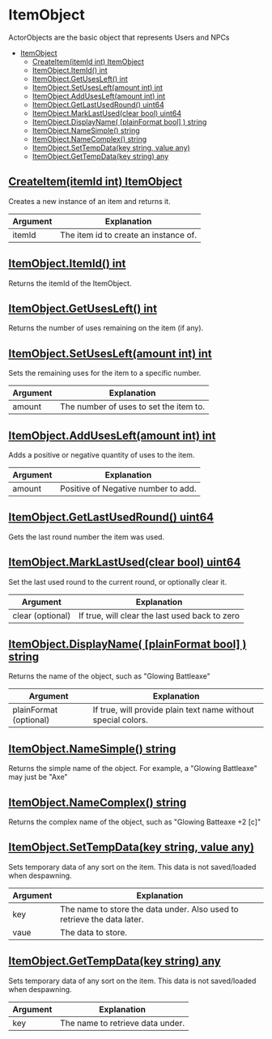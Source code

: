 # ItemObject

ActorObjects are the basic object that represents Users and NPCs

- [ItemObject](#itemobject)
  - [CreateItem(itemId int) ItemObject ](#createitemitemid-int-itemobject-)
  - [ItemObject.ItemId() int](#itemobjectitemid-int)
  - [ItemObject.GetUsesLeft() int](#itemobjectgetusesleft-int)
  - [ItemObject.SetUsesLeft(amount int) int](#itemobjectsetusesleftamount-int-int)
  - [ItemObject.AddUsesLeft(amount int) int](#itemobjectaddusesleftamount-int-int)
  - [ItemObject.GetLastUsedRound() uint64](#itemobjectgetlastusedround-uint64)
  - [ItemObject.MarkLastUsed(clear bool) uint64](#itemobjectmarklastusedclear-bool-uint64)
  - [ItemObject.DisplayName( \[plainFormat bool\] ) string](#itemobjectdisplayname-plainformat-bool--string)
  - [ItemObject.NameSimple() string](#itemobjectnamesimple-string)
  - [ItemObject.NameComplex() string](#itemobjectnamecomplex-string)
  - [ItemObject.SetTempData(key string, value any)](#itemobjectsettempdatakey-string-value-any)
  - [ItemObject.GetTempData(key string) any](#itemobjectgettempdatakey-string-any)

## [CreateItem(itemId int) ItemObject ](/scripting/item_func.go)
Creates a new instance of an item and returns it.

|  Argument | Explanation |
| --- | --- |
| itemId | The item id to create an instance of. |

## [ItemObject.ItemId() int](/scripting/item_func.go)
Returns the itemId of the ItemObject.

## [ItemObject.GetUsesLeft() int](/scripting/item_func.go)
Returns the number of uses remaining on the item (if any).

## [ItemObject.SetUsesLeft(amount int) int](/scripting/item_func.go)
Sets the remaining uses for the item to a specific number.

|  Argument | Explanation |
| --- | --- |
| amount | The number of uses to set the item to. |

## [ItemObject.AddUsesLeft(amount int) int](/scripting/item_func.go)
Adds a positive or negative quantity of uses to the item.

|  Argument | Explanation |
| --- | --- |
| amount | Positive of Negative number to add. |

## [ItemObject.GetLastUsedRound() uint64](/scripting/item_func.go)
Gets the last round number the item was used.

## [ItemObject.MarkLastUsed(clear bool) uint64](/scripting/item_func.go)
Set the last used round to the current round, or optionally clear it.

|  Argument | Explanation |
| --- | --- |
| clear (optional) | If true, will clear the last used back to zero |

## [ItemObject.DisplayName( [plainFormat bool] ) string](/scripting/item_func.go)
Returns the name of the object, such as "Glowing Battleaxe"

|  Argument | Explanation |
| --- | --- |
| plainFormat (optional) | If true, will provide plain text name without special colors. |

## [ItemObject.NameSimple() string](/scripting/item_func.go)
Returns the simple name of the object. For example, a "Glowing Battleaxe" may just be "Axe"

## [ItemObject.NameComplex() string](/scripting/item_func.go)
Returns the complex name of the object, such as "Glowing Batteaxe +2 [c]"

## [ItemObject.SetTempData(key string, value any)](/scripting/item_func.go)
Sets temporary data of any sort on the item. This data is not saved/loaded when despawning.

|  Argument | Explanation |
| --- | --- |
| key | The name to store the data under. Also used to retrieve the data later. |
| vaue | The data to store. |

## [ItemObject.GetTempData(key string) any](/scripting/item_func.go)
Sets temporary data of any sort on the item. This data is not saved/loaded when despawning.

|  Argument | Explanation |
| --- | --- |
| key | The name to retrieve data under. |

